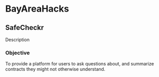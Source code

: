 # BayAreaHacks

## SafeCheckr
Description

### Objective
To provide a platform for users to ask questions about, and summarize contracts they might not otherwise understand.


